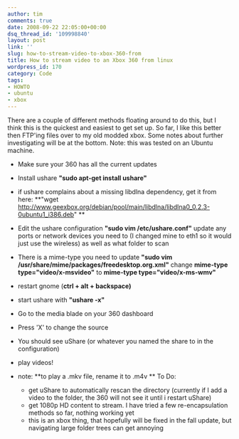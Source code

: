 ```yaml
---
author: tim
comments: true
date: 2008-09-22 22:05:00+00:00
dsq_thread_id: '109998840'
layout: post
link: ''
slug: how-to-stream-video-to-xbox-360-from
title: How to stream video to an Xbox 360 from linux
wordpress_id: 170
category: Code
tags:
- HOWTO
- ubuntu
- xbox
---
```


There are a couple of different methods floating around to do this, but I
think this is the quickest and easiest to get set up. So far, I like this
better then FTP'ing files over to my old modded xbox. Some notes about further
investigating will be at the bottom. Note: this was tested on an Ubuntu
machine.

  * Make sure your 360 has all the current updates
  * Install ushare **"sudo apt-get install ushare"**
  * if ushare complains about a missing libdlna dependency, get it from here: **"wget http://www.geexbox.org/debian/pool/main/libdlna/libdlna0_0.2.3-0ubuntu1_i386.deb" **
* Edit the ushare configuration **"sudo vim /etc/ushare.conf"** update any ports or network devices you need to (I changed mine to eth1 so it would just use the wireless) as well as what folder to scan 
* There is a mime-type you need to update **"sudo vim /usr/share/mime/packages/freedesktop.org.xml"** change **mime-type type="video/x-msvideo"** to **mime-type type="video/x-ms-wmv"**
* restart gnome (**ctrl + alt + backspace)**
* start ushare with **"ushare -x"**
* Go to the media blade on your 360 dashboard
* Press 'X' to change the source
* You should see uShare (or whatever you named the share to in the configuration)
* play videos!
* note: **to play a .mkv file, rename it to .m4v **
To Do:

  * get uShare to automatically rescan the directory (currently if I add a video to the folder, the 360 will not see it until i restart uShare)
  * get 1080p HD content to stream. I have tried a few re-encapsulation methods so far, nothing working yet
  * this is an xbox thing, that hopefully will be fixed in the fall update, but navigating large folder trees can get annoying 